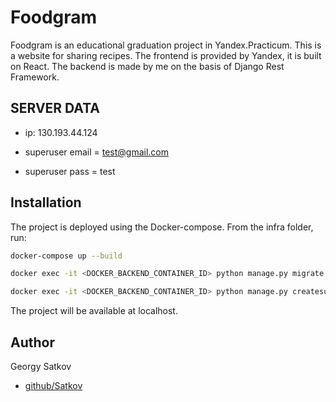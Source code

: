 # Foodgram

Foodgram is an educational graduation project in Yandex.Practicum. This is a website for sharing recipes. The frontend is provided by Yandex, it is built on React. The backend is made by me on the basis of Django Rest Framework.

## SERVER DATA
* ip: 130.193.44.124

* superuser email = test@gmail.com

* superuser pass = test


## Installation

The project is deployed using the Docker-compose. From the infra folder, run:

```bash
docker-compose up --build

docker exec -it <DOCKER_BACKEND_CONTAINER_ID> python manage.py migrate

docker exec -it <DOCKER_BACKEND_CONTAINER_ID> python manage.py createsuperuser
```
The project will be available at localhost.

## Author

Georgy Satkov
* [github/Satkov](https://github.com/Satkov)
